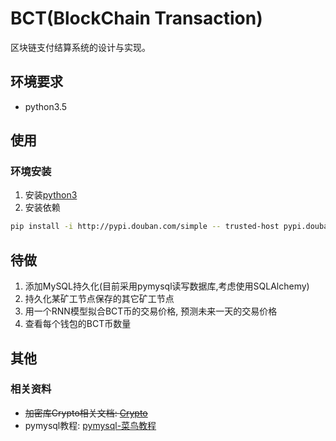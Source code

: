 # BCT(BlockChain Transaction)

区块链支付结算系统的设计与实现。

## 环境要求

* python3.5

## 使用

### 环境安装

1. 安装[python3](https://www.python.org/)
2. 安装依赖

```bash
pip install -i http://pypi.douban.com/simple -- trusted-host pypi.douban.com -r requirements.txt
```

## 待做

1. 添加MySQL持久化(目前采用pymysql读写数据库,考虑使用SQLAlchemy)
2. 持久化某矿工节点保存的其它矿工节点
3. 用一个RNN模型拟合BCT币的交易价格, 预测未来一天的交易价格
4. 查看每个钱包的BCT币数量

## 其他

### 相关资料

* ~~加密库Crypto相关文档: [Crypto](https://www.dlitz.net/software/pycrypto/api/current/Crypto-module.html "已换新加密模块rsa")~~
* pymysql教程: [pymysql-菜鸟教程](http://www.runoob.com/python3/python3-mysql.html)